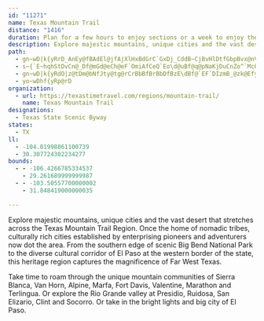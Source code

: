 ```yaml
---
id: "11271"
name: Texas Mountain Trail
distance: "1416"
duration: Plan for a few hours to enjoy sections or a week to enjoy the region.
description: Explore majestic mountains, unique cities and the vast desert that stretches across the Texas Mountain Trail Region. Once the home of nomadic tribes, culturally rich cities established by enterprising pioneers and adventurers now dot the area.
path:
  - gn~wD|k{yRrD_AnEy@fBAdEl@jfAjXlHxBdGrC`GxDj_CddB~CjBvHlDtfGbpBvx@nVxRrGf_FhzAzHlDjGtD`F~DvBrBhcAjhAxUrXnL`MnLnMhQfRtp@jt@nI~G`oApaAxs@zh@lXzStO`MvCtCbGnHbfBhlCbBxBrArAzDtCnZ~MtEbAnADbDSvx@}KbBKjC@lAN~DrArAt@zBpB|x@xv@jCrBhChAzv@bRhBr@xBrAht@jh@pBbBnB|BfCtDxElIlDjE`LbKn[bWvClBfIzEzNdHtnB~aApOrHdJzCxIdBvzBvXtLrB|f@bKhJxBhCdArA`AtDdE|HxHzAlAdCzAxb@lRrHlBnBVfg@vBlATrGxBvFzDhArAjC~DxOxd@lHdY`C~HnOtc@bAvBvAlBdCzBf\bXhLtJzHzFfCbBvCxA`MfExz@dVzP~DrHrAbiBdUhl@bHdq@|IhB^~JxC|DrA`BvApAlBnOx_@hBzBbA|@|BnAnXlMlE~BbQnOhAt@tBx@vAVvKd@jPrA`FR`E_@dLmE~ZuJr@KvCL|AZvAf@rA~@pBrB`A~A`@fAxAfHx@fGNzDBdHMlEXlEp@fDpBzFrB~E|B`CrBjAdJfCnAl@pB~AtD~GtBrB`DdBjDt@fBp@bYrU|BjAx@P|AJpD?zBQ`I_BxHkA`Ci@xB}@nBmArGaHbDmFdCyB`CmAjCQrBDnFx@jDv@hBt@zAbAtSdQnHdHt@hAfGzP`AlEpAlMGtFY~CCrBLvCXfBv@fCdCxF~@fE~@nIXdAX`Av@rAjGlI`C`CrEbDxBn@lBVjFLdKDtOU|EXno@|KzEfA~DrBvApAjCjCxKbMxAxArDrCth@|ZhErBzC~@tDr@nOxAfDfAvBvApAtAfC`FjC~DbDlCjBjApBr@fB^vRpApCt@`JrExDx@vDJ~PC`Mn@lk@hG~RjBbB@fDU`L_DzEc@pkAiDvBNjBh@lb@zN~DfAxb@nNjGp@|mB|M`Y~BtGZtnBAxw@K`EGrG_@nDk@lt@iNbIw@nEMvbDxEbKX|IlApFjA`_Bzd@vQ~E~Er@zFd@|IX~FfA`ErBlR`OtHdHfSjUlClBvAl@zBp@zAXlAJlBDrBIzGaArYoFxJ_B|@CeBkNCeBr@sC~AsAdAe@jASzJxBdOhAxT?f@Sj@g@\s@ReACwaAHiFv@eBr@aAnAq@r@Qj@G~JErEFpIEzBo@hByAlAkCT{@NqB@w`@|NJf@GxA_AbAkA~I}NtBsDn@_B`CoLR}ALsBC{CeAaOCsC\{FpBiPhBaJzBsInC}IVcB~AsRxBa]j@oCtCmGfByCn@aBZqAjBgOhEua@\wBd@uA~@}At@u@tQmOdGsH~FiIvG_IdLoJfB_AlDaAtFk@|BGhBc@b@YdF}JnBsE`@kB`@{E^kBpFeOfAoBpBaCbAoBXoAZaCj@iH?_FIeDe@sDCiB^oAx@{Ap@yBl@uS?iBIcAWgAs@eBgIqP_D_HWy@KqABmAPeAjA{C~BaFdCuEh@q@lQyI`BiAXc@`@s@z@eEXm@~GcItBaE`@kA`@yBZgCn@mIp@mCtAgBtN{Op@kAlDgJb@s@nAy@zAg@xAKlD_AdEsD|ImHrCeEr@uA~GaTXmALeA?aFrAaE^oG^qAp@k@dGgAvCmArCk@|EaCpLyGzAsBjCgHPm@Fq@?qAsC_OkAeHQkAGuCFmDb@yErE_b@`A_GpAaDpR_`@x@uArAwAbOuMb@_AL{AKy@qEyPEcCFw@^mAv@cAr@i@zCk@nBDhIdA`EfAn@ZrBrBrElFfOjKl@R`AJbAS|EqCjBk@`Jm@hMsBjA_@x_@aHpDaAnc@}HpAo@jV}TzA}BfCcFlBwFfDeLd@_AhA_BlLgHpKuFbOyKxD{BnFuAhEU`^k@bDS`Ey@xAm@~BwAdG{EvBwBnBuCdF}Mt@yAdBmBxA}@rAg@pAY~CKz[fEpCFfBEpEm@nPoEhBcAfBuAdAsAhAsBhAyCt@mArCkClAg@jA]fIm@r@St@SpAq@dAeAxHcKhKaMdQc\rCiErDeEzd@_g@vC{DdAsBvX_o@lAkFnGwd@pDaLtBsEfHqMlAkChE}LvIcZlMsa@nAyEbAgG~AgLlAaF`@eAtAgCzHuMbB_FlGuO~AsCvKuN|EyFxAaCd@_AtA_G\}@`CwEzAgEzCgFt@_AbAy@vRcIdAq@bAaAxAwB~@yBn@aCtBeGzAyBdMuJnAk@jNoDlBMzF`@fBMhAWhAk@v@o@xCyDzBkDh@sA`CmJPmBx@wRX_Cl@{@bLuItDcDb@aAZgAd@yFRkArBoExDeDdBmCNq@fCaEl@q@xAo@x@sAhAkAvDaHbA_AZs@|@yEL_A?gBLs@nCsJx@yAjBsB^y@t@oH`AqDBuF`C_GnA{AdBqA~A[pJ}@`Ae@lAmBd@gAn@yCBsELe@Ra@lAyA|@sCLmBDyCPmAvCqHhA_Nb@cDh@_Bf@{@b@wAnB}Hr@yGHoDK_BuAaI?cA\iDvj@mpCdHiUHgC]mC{Gw]FiAX{AdCgHjBsBzMwLhMyNh@{@x@eC~BoQf@uERgLlAeED_@Es@s@kAmFuD{IyJgC_D_@u@K}@?}@f@kG\eCN{CI_BaCyFOo@C_CHs@b@iAtP_S~ByA|Ag@zN_C|Bw@xAaAhH{K`As@tAe@~A]bCSt@Y~@m@h@}@^oAb@gKj@mB~BwC`TsUbAqApAmCn@mD|CcYTgA`@y@t@}@d@UbAYxD_@dAc@nCuBzByBr@wAlAgGHu@Ik@qB{JCwAf@iCzAkETa@lBmB^yALsC?m@]qAe@y@c@gA]_CF_AXk@jAeAPo@F_JJkBZmA`@s@`@_@lEgBb@y@l@uENiF?{B[_G_CaGy@cDGoAKaWKqB[{BkBsGQkBPgCfCsLj@{@nPuNbBeBr@yAxEoNh@eAz@u@bAi@fHu@xAYv@o@Tc@RqAG_AsDe`@S{D@k`@P}BNu@`@}@v@y@dWqRvAuAdJsL|@mBC_Ba@gAgViWyAgBUo@AoBf@gE?yAyA_GAkAlA}IfAaNJuIAgNLoTGgB_@gE}CoOw@eFD_C|@oDR}AM{Aw@{EgDuOaB{D_JaL{@k@wBs@u]yEo@YuAcAmAoBWw@Oy@iDs\OgCJy@x@qBnAaAv@YlAOfg@pEzB@`Gg@pMzAjG?dGa@~@[j@W`BkBzDwKdBeGdA_GJuBDoEPeBn@kBhBsBdKuJpCqBhBs@pF{@nBq@vCgBdA_AVe@\uALeAAeEFaAtC_Jn@mDxAiQNuIeAsOSaB_@qAcDkHwEeHu@{As@wBkCcKMsBHmBfAsIhDkHrA{BdFuExAcBpE{BtAShD?hJqApL{CrBqBjAmGd@aAlC_DnBaDx@kDF{COyAkCiOeFmTmDkJe@iCKmFm@{Do@uCi@{G_@_JuAyJE{ATaCr@iB`CwCpSmUhA_C`@yBHuCc@wNi@qFoAaFwDiHyJ_P_CgEu\ij@sJmPaBgDm@sCQaD?_BL{DZkEAsEY{A_@kAck@cbAcKyQ{@kBm@mCaDk[?qBHoAVwAf@yAjBeChJ{H`EmEv@uAf@wA^{ARyBCyEkCgj@u@mGsIyd@yB{GoIiPuEgKq^_|@_DsDsJcH_D{DsGuLyIiM}NoRmEyE}BgBoFaDol@o_@{A_BgAaB{AgDw]s`AgBkDcDyEyA_D}DoNo@}Fj@gVdAqVlBam@jAqWr@eC`HoP`LkYbIwVpBgIRqCLcEiBk`@OqAo@uBm@eA}AmB_T{MiFqD{BgBmB{CeAcCsKqYcBcGa@eCk@{J_@qXo@gL{@{HuIom@a@yE{Ao[YgC_Leb@OmDBiCR}AbFwT^kDBiE[sDsDuVOoB\mUK_Bu@cEcDuKOyBVsCt@wBfLiO`AeCx@oFEaCuAgIgAkDuPc\eEeKWiDLoD_F}@uYwGuEq@qb@aE_Cs@oL}E_D{@qNqB}Da@uUmDsFW}EBmCY}oAe^uHwD_ZcPmA[s`AyOwDAuU~AmFF{Cm@kXsGiEyBkk@y`@wBwAiCaA}BW}YgBqPm@mB?kGf@qRdCsBJmBQwJmC}Ie@mRa@wBD_M~@iGTmCUkC}@{ImE{JkEaCSoAHoEr@qBf@iKxAsBd@_FtBg[zWqFlDsGdCoWhIiJx@eUrCiA^aQ~IqAXoCRmEl@}Dv@eAf@aTvM{BjBcCrCaCrF}C|K{CdH_BxBaCfC}CxBkBl@yBXqd@vD}k@tFaCd@uDrA{PnL_CdAaCl@{\xDwHfAyHr@cf@`Gsk@jGqCd@mI~@y\`Fiv@fKyDl@}_@xEygAlJeH|@m\vGeBFeF?qEKcCVeD~@oDxBeIfEaAXwnAv]aKzCsVxGeMrDow@pT{ARmBJqDMoV}CmD[gDFaDv@ij@dV}H~C}P`IqlB`z@yHpCwMpCiwAvWuk@`Lcq@zLum@tL_ZrFkCXmG@qxAgIgFo@aE_Ak^_K}B}AeCyCeEkHkKePaCiCwFaEc^}U_GgCagAw]s|A_g@yDu@oCCeEj@uc@nO}XnJmIjCug@fQuE|B{y@`m@_FhC{DxAaIfB}WhF{BNoBEyB_@}JwDq^iOwMgF}Bm@sDe@aEFeO?}yAt@seBzA_gCdAis@j@kaBt@gVPwRXkEl@{l@`QqInBcFp@cEPqPCkc@Ve|AJwcFt@wa@AwDS_BYoDiAobA_^sd@wOuEqA{SsEkM{B_Qe@qe@m@ik@`@uIVaFn@ks@|VwDbA}Ef@iH?iKeByGmCkMiGuHyCeCg@oFo@{CSk\gAgC?{BP{EtAoG~C_Cz@uDv@oDPeAE}x@aLgIs@cB@mBXeF~BgStLwHjJwCfCi_@dQwGjDsCzCiFrIgCfB}Cx@me@JgC^aAXkBpAWd@gQhe@aBfCo@v@uCdCgAl@}Cx@oAJiIeA}BQyABm`AnGqv@lDqBVu@XqEdCiA`@q@FiEBqFW_AQeCoAsKsHyWuJkBy@oEmCaH{F}HeH}[__@oBaBeCwAaC{@wPmEwp@aOsIyA}H_@}GDsTrDmBf@yCjAcUhNeCx@kNE_CL_K|CmBt@_Df@qY~ByIj@oA?uBWcCs@eKuFuAeAePwNs@y@uAy@}@SsBOiADaC\}Cx@cCtAiErD{GrIeAr@uAVcHSuBFiAXeO`IkCp@wWRgBSeA]iUcQqCeBmAg@iAYkDg@gPiBiHi@yB@kTpAaDIoUsCqCa@kAYyDwA_DyA_f@eWuCsAaI{CeRmGy`@mLsBw@mQ}IqGqC{Aa@mBYwa@eC_Py@{FG_BLkCj@k_@nJqBXaA@wBOaN_B{CcAmKiF}EsAcBYeN?{BT_Bv@gAfA_CpEW`Aw@|AiFhG{DxHaAlCuArBoDtD{AxBo@rBuBnWk@lC}LpWy@pAcAx@{A`AaBb@yf@`HaIt@oq@LaCCkKcBiDG_CdAaAx@wD|EiPnVwElLo@dAkAdAyBbAoFpAuD^oGD{DT{NjDeBvA_ArAsArCoCnIs@x@}BxAo@LiH^qAAs@O}Au@eDsDaAScBXaBj@mBfAU`@Oh@mAnMKtDX`EHdCC`B_@pBuLj\e]li@gKhRw@~Ce@tJ]`Bo@lAu@dA{@v@yB~@cRtHmEjAuWtCeCf@{h@rSsBxA}@z@eJlQqAlBsL|OuExFwAxA_GfEeBxAkClCuJfMgBlE}@`DeAjCs@lAmAxA{UbMmFvB}XrF}UbESXu@dESZsHrA{K|CtBzKdD`OlBjKgDjAuYrI{b@hT_D`@yb@dAyB\sCz@}y@rb@ed@`Ved@dUc]tQuqAfq@qw@fb@i}EhgCcc@~TuB~@qPrJoD`CaDxCoF`Ggo@~z@sK~M}^lf@yE~FcC`CiAdAsC`BcFjBoNxDcMzDkLrCuBRuFD{BEee@gEeA@uDbAo@d@w@x@id@xs@s]lt@cWx_@cH`J_HxKeH`Kc@z@w@rCaAjEa@l@_AnAiA|@oO`FaClAuCvBmDnGaArCy@jDsCp^KfDfAti@TxFb@zCn@vCfAlCt@~A~AnBfAfAfOrKpFnFpBxCrBvDv@rBjAhEpDlSlCnQDfDgDbt@c@hVAhHVfMTfEvCvRPbCA~CSfC]rBg@lBiAzBoBdCcQlMgZ`Oy@RwBFcL_BeADaCp@gAl@eAdAgAxAqHhPoY|l@wArB_AdA{ApAcB`Akz@r`@cFnCudAzf@eQzMoL|JoPfM}MfL}HlJ{B`Du^pu@g@p@s@^kDMiAc@eE{EsEkEyZu[mDmDmAo@}NgAo\aAqBHkBb@i@XiAdAe@x@cAtDuAlGSlBMjBGnDJfFl@bEt@nCj@rAl@bAp@f@|DlAv@l@d@|@ZrABx@Cr@m@xDO`IhAfQf@rOpBxTbDvNnDzR~A|Gj@|ArCfEn@~ApChVb@bFEpAc@lBkAxCg@jCOtB@tDv@h\IzBe@vC_@tA[j@_C~AuDpAiAl@qAfBe@pAGdANvB|AbGFt@ApBi@lAaB`BqAPqA?oHgAcACgAN_Ah@k@p@g@z@YjBN`DpEhPdAnA~BzA~@dBf@dBArC]lBcEtH]zB{FrV{ChLgD|K_DbWC~AhBtPl@hIpCvYVjAtA`DfD`G`@nABfAIdg@KpIOvBSz@kAxDuB~I}AvEeF`SyIv[oBhM}AfIgMb]{@~AsCtDge@xa@cA\cLfB}VzGqMdEwGtEo_@|YyDfCe@RoBPcBSsMyEkBa@aCEkH^gDr@_SzFaAj@_@`@yCjE[ToA^cBAy@_@uGmH_A_@s@Ei@Dw@XsB`CUPu@Po@?oBy@{@KkA\m@n@eAfCm@~@o@d@{@LmIBcBZoCvBy@fA_AzGg@rAk@x@_BjAsCp@}ClBiAzAaAlCq@~@q@n@}Al@yDXi@P}@bAuBjEK~@JxAlC`HL~@wAtF{@zO]x@k@l@wGjAkC@e@PsDfCeAJi@Mc@k@Uk@wDiMy@mEgB}L[e@k@Sq@FuDrDgGxC{@LcAMs@c@m@y@aAaEc@gAy@w@aDu@{@c@q@u@aFuJa@k@iAy@{AWeBRqAv@iG`H}Yj^cNbYkRra@c@jBQfB?lBd@fDXfAn@vA|PtPbFxFpCtD`BrCzBrFt@fC|@rDtB~KXbAhArBtBpBnKlGnF`E~G~HvKtMj@z@n@~A\lBN~JRfBd@jAh@l@lEfDjAlAz@`Bb@jAbCnPd@jEIrBq@fDs@fCg@bAsAfAyA^mE?_G^qAKiEmCaA]_AEgMbAqAKwNqCsDg@eEW_FHaBKwAWqAi@uByAaAyA}@kCs@uAy@y@gKwDkLoHeA_@sAK_BXsAx@q@fAOp@SdBBp@Z`BnAfDdCfERv@PrA^tMWbGu@bEsAbEqGnPm@~BIjAG~B~@rUXbBlBbGZlDG`GUdDkA`Hy@dBaAdAsF`D{Bj@gGXiB_@iBsAwCgDiA_Dm@_@W?q@RYp@AfCJrFGx@Uh@w@v@m@LmAGg@YcBsBqAmAiAWiBLiBn@g@Xy@lAa@xAAz@FdBbDrNjCl[XjBpCpLjAdEh@vAvEtHVdBKrAOf@iApAwBl@{@DeDKwGmAqBL}@VgXvL{@p@m@t@c@lB_Fdk@iAtFiAlD_B|DsIbSgGtMeA`B{ArAsBjAyUbKkJvDg^nOoB^aBLkBEeBS_Z{HaEe@cDE{CFsBP_Dd@g~@dTwWrFeD^aR~@g@Lq@b@g@n@m@nAqFhO_BfDuAzBcCbCwkCngBeGjCeEx@{F^}D?{Fq@oy@kOqImCc}@i`@eFsB_F_B{sC}n@mG}@iDRaATuNfFqAXwALcB@iBGmLaCiIkAqA?cDVeCl@}JbG}At@{Bb@_DPgEMsAJ}Cl@oLzEiARaE\kI@sFS{x@}IyHWeEVkFtAgFxByCf@sDDmAOcYeJ{BaA_C_BuW{WiCcBsAk@yCk@eBGmq@d@a]HcMVo_A~Fo]r@oHr@gGjAgk@jOaLpDegBvw@yBr@yEz@eDVuNMaVm@eA@oBXeBf@uAp@sCjC}@xAaA~Bk@fCYrBu@`O_@tDi@dCoAnCcBdCu[j[_H~EuN`HsmA~f@unEriBaBl@gFzB}GpDkFfDmh@|^qFnDaCfAoGbBuEd@q^nAuLVcxAtEuCDqFYuLyAyB?oBRqA\yB~@{B`BmNtOwBfBwGvDkDxAkBnQG|CJvIJnEhDjv@dAt]vAzm@hDxfBd@hLdF`z@NtELp@pBf^b@xF\xHHfGE`HKl@C~D[`Gu@zGyJtw@}@|IYdHKtJrBfiANdH?`IKtHSjEsNxhCcVf{FeFriAy@vVmE~cAa@lNFpLjC|`A|AbV~d@vsGvYt}DpApSp@nNxDdmAfBxd@hQ|eFfFtuA~@vYjAjWxFd~A\xF`At]t@nNlEztAbZ|gIfQhdF\nFhAh]tAd]~Blu@|@hQdA~ZF|ZWvPaC|e@_ApOM\gAlWmC~f@SlJ?rCZfOdQ|vEpAtYdAhJ|@xE`EbPjJj]`ArFhAtJDzMEdAD`BaOv@ZbJ}fAdGeE?iFe@kEu@ag@kLqaB__@u~@eT_cC_j@orAqZuImAkkBgRoESkBFmATqA\sAn@oAt@gAdAmBdCyAnDaW`v@klAdiCcCtEoCrD}CpCiCfBgElBmWrIkLtCa~@`Riv@`PeNfCoBJ_G?{X_CmESuHOsoAs@q[[iEQyRaBkCQ{CDcCVeDr@ak@|SsJxCsFxB}A`@cDd@qFWwDo@g~D_pA}b@qNcKkC}_HotAeJsBi[aGyo@{MwOmCiH_AsPy@qFKkLJ}DTiRp@sTj@iKd@mHx@iGnAsJ~CuFlCsCjB}^pXypAn_AeWjQmDfB}IdDcJrB_Gp@oa@zBozAbJgdBlJ}h@bD}M`@{CE}HkAebBod@eE_AmFYmYRew@X{q@zDuuD`SuCFk|Jfi@ox@~DkkCtNkq@zDcg@lEioCpXqOpAinAbMmW~BsFAwEk@uCs@_pAc`@qDo@gCQuE?{BJe`ChXsf@bGkHf@qJBiG_@eLyAcKkBos@oL_eCaQsg@aDklBqMshAgH_cBiXiE_AaFkBe@[m@^Sx@rPzd@pMj_@|Zn{@fMj^lEtKlD`IhEfIjFvIvaBnjCfFtJ`BhEz@dDn@~D^`DP~D^rsBXnKfJxnAtg@~pEfXftFlLbeChVd~EjBb]b@fMnLbcCzShcEnArXHpDCnEYxFu@hIq\rvBqQxkAm@tFUxEDvbBPfk@TpgDNbq@p@vyGA|L[`Ia`@f{DwOjaByh@xkFyDn^mAnNaKbcAodApoKaXvmCuF|l@cLvhAaGvo@cRpjBeL~lAuPj`B{KfkAml@z`GmS`vBwGto@aJ`bAel@~cG{BvVmb@xjEg@pCuqAhyEm\jmAmNff@mEhQcJr`@}BtKkDtXmI|u@UdF\vNdGlnA`HfvANvGCn^RrCVtB~@jDhBfEtWpf@zF|JvGlMnA~CbAhDjZnbBjKlb@hJ~b@`Khh@b@vF?xB]hPoAff@?~HjB~|@FnNB`t@GxYF|OBrvAe@hQ}Ffl@kChNam@djBgGhSgNra@cEnReFvWGdAB~Cl@rCxBbEvEdFpBrDd@~A`@bEDjOPfDb@lBl@fBz@jBxA~AxChBdFdBxV~GxEnBrCdCjCrD`AjEd@zEoBj{@WlG[lDq@dDgBlE}HhNgJbZs@bFOpEd@nRG|FWhCo@tCaIzUsApE_AxEcD`WwFda@WzD?rEr@pYh@fEz@pD`AlCvDlIbNx[`AlC`@xA`@xBp@tHA\pA`_@dGbvAhObcDp@fSt@nJjFdh@jD`_@|NdvAtIf{@bB`Vb@nJvAnTbE~j@vBr^hD`g@pBvWdBdYtGb`AzAhVlHdfAzB|]dFdo@|f@`oHn@`MfEnl@jElq@tLleBP~DvOp{B`BpXfBbWf@jF`AzP~Kp_BvAvVpCx`@\zGff@xgHj@tDv@lCv@dBdFtIvCxFxBlFrDbOf@xDj@`AtC|C|DnD~CjB`gAt`@
  - s~{`E~hqhStDvCn@_Df@mGd@eCh@eF`OmiAfCeQ`Eo\d@uBf@q@pNaKjDuCnZo^`McQlq@}}@t`AipAho@k{@rF_H~CsCnCsBh_Aaj@jj@q^z}@sf@xAy@pAgAtA_BnB_E|O_j@vQol@fDaHrBsCnAmAjrAshA~LaJ~L{Jxb@q^xIyGvnAycAvmBq~AvO{MdOoLfRsOdT}Ot_Aaw@dcAky@fPiNl{ByiBh[uWtMgKnmF_lE|RkQhZiV~g@qb@~EmE|k@uj@|KmJrg@kf@zAaB~k@{t@~NoO`GoHjk@ov@lj@ot@vF{GxiAq|Aro@qz@lMgRhJaMvVk_@hl@w}@rP}WzwAqzBbDsFb[{s@vGoRvCsHfq@q}AjEkKlTao@lIgWz@yFHgANwLLmCRkB`AsE~@kC~Rae@vDoGjKePjCuFzXwx@p@qCdCeOf@wBv@aCxVeh@bk@gdAfBsDb@aBZkBpCka@RsB~@oDjB_E|@mArAqApCkBxDoAnPwE`CaBhDsFzHoNnBgEdZ{h@jDwE|i@gf@fKoI~_@w\~pCkcCtIaIjH{InKoOhtE{tIrSk_@pd@s{@hQ}ZlMcSp_Aw|AnEwD`o@{e@f[iVhc@y[lLuOdIsL`BaDR_AjBeC`KaOnt@gdApw@eiAhNqS~]mg@`BsB`MaRpM{QlgCasDrB{DhAwCdAoDlAiHtb@skGpBy[?{EWeGi@eEo@iDeEoQSmA}|@g_EmBaHsBsE_CmDuH_KoVa[aDmFmBsDgCqG}AiFiAsEwXavAu@uFSyC?gJh@ef@`AquAZoTzFshBpB}[`Iqr@`@_IMaI}@{HgCeJ_GcM}KkUeHeNeKyTmM}Wij@miAmLaWeDcHuCsFwDuIgL{U_BuEy@wDS{CCsEVoDp@kEt@yClXmbAjB_FnC_FhB{B|q@cy@`MsNbDiF|DiKvFiWbRw~@xDoQvOcx@xJaq@|u@eoFtEuTfC}IvCkJ`EiPrKs^`BmK`AuLlC_XbA_JbC{Pl@mFdFqq@x@_JlBcMjmDulQpzD{vRhFiXfBwJth@}iDnx@ifFb]gyBbDoRbFeS||BydIzTuv@dGwTvEyUpBeO|@}Kx@{PJiJK{VHcGZcFz@mGl@cChBwFpCaGxBaDlI{JrBmCjCkFtAmDj@uB`B_KlDkn@^sEr@mF|AgI~Oav@xVaoAjFwY|CwOrC_KbS{g@~BsGn@mCl@sEr@sHhHm~@f@_HNuE?_IeAggBd@aNlDe]v@_OBco@Kme@wB_n@DwFIaIFkBk@{Op`AgFxIs@vFq@|iCe]`hAiOtM{Anj@qHdgAaOjw@}Jz~AkTjcAmMrI]rUb@fH@jFSxGg@vJ}B~DmA`MsEbTkJp`Aea@`H_Dzy@i]lEaB`gA_e@`\uMdZsMjx@q\dv@g\~y@c]d`FutBjlA{f@jB_ArkA_g@xDyBxEgDd~AgmAfNyKvEcEzFgGnGyHvnKo{NrcMo|Pzs@wbAl\mc@jtAkkBtEsFfDeDv\a[hGyHdk@}v@hAkBlAuCrCoKhCyGpA}BzHqKrjFaiHlCaE`e@un@nuBstC`lAkaB|dBc~B`hA{{A`yCu`Ejt@mcAbO}QjJaMxI_Kba@ic@zDeG~Xaf@xEyH|iBeeCf|@{lAn]cd@~s@kbAbCsD~CqF`IgQdDiIjEkNth@meB~lAg`Exh@mbB`\yhAjkAgzDbj@{kBdiAcnEpF}TxE{Pd]gsA`Tqz@bAcF\sDP_E?kCIoCgAmNcB{PiC_[wCuQoDcRcFwZ`DmApD_A
  - gn~wD|k{yRdO|z@tDm@bNfJty@tg@rCrBbBfBrBbDfBzE\dBf@`EF`DIzmB_@zk@EfyA~Ate@ZbCnCdO^hEVbk@RfCh@|ChBnFtWdc@`LfQfCfDtFtF~[bXpB~BfCtFrFbP`mAjtDbBxFbDhR|AfEp@fArBxBnThOfDlDtuArkBt]|e@zDzFtA~CvyAnwD~DhL`@p@\f@lOrNvCzBpNfIvHhIz@p@dHzC|V`TpGdFjB|@j@N`CRhA?zK_B`BKjCDnBXtDvAzCfCrArBf@dAx@`Cj@nEhEdb@`AjK`@nI@fJaClnAKzE@`E~@rKvE~d@rDx`@j@nDfAdE~JvUr@fCnAjIlB|QrErd@xFfo@\xBf@`Ch@xAhBrD`QnXrf@nu@z@fBXdAZzC?fDaAh~@rCv]`@zGpAx\?fCW~PNtAl@vCjEjKxDxNvDzLnBzCjFrKdJrTjDxMbBxEvB`EtBdDhJjJ`NfOjGzJzZjh@\r@bAfEzMtl@tBlKjA~CdKvObGlHbLtLfJdG~A`B`_@dj@x@tDB~AuAxSA|A`@tBdAhB|@n@tJlCbGdDlD`C|ErFpA|@t@RbADpZO|D^r^`ObD~@fK~@tAv@`BxBbMhTjf@zj@hlBx|A`QzNzl@le@jLzJhE~CjKxIlAx@^Jdi@vChVbAzBd@pSvL~BjCnQbV`ExEpIbFjBr@xH^vIBh@L`@v@A|E`ArBb@d@rBbAlGlBx@l@x@rAl@XvC`CVd@h@j@jC`B|C_@|B\PKjAqBTORDxBxAT@`Ak@fCsF\Cb@Xx@hC~BdDRl@RVP?tBiAv@cC?y@Pe@PFTj@TJ|@JtDt@lAA|@i@lAiAjAo@rAgBtGk@`DtAbAx@n@nBU~@G~@V`An@\tATb@TPXNtAbB~Af@jAtDYrCZdDxExCxAnC~@bClAxBr@hAj@dFzF`@v@pA`Ih@fB~BbQ|BfNrDzOdAlDn@xGjBbITrC@~B`@lEb@rBp@rBfCtExA|Af@XbCd@nBe@hAk@dDeA|ESxBe@h@a@rBe@X@dBp@\Vh@fCl@~@tBtGxAfBhBrAxAX|CHv@d@zAzAzA^dErC~BdAtDtEtCfCb@|ADlAt@~CBrALt@lAvCdA~@dDr@~AIj@^f@d@hAdBb@dBh@xCb@n@tCn@fA`A`@r@Nd@?tAj@bCQrCPtCIdABfAvAfFHv@BrBOfCNf@vDxBx@r@zA|BzDjApBz@`BdAn@x@zAxCjA`ErBlF`@XnCv@d@T\r@V~@?r@WlG[rCPjGy@nHC~@VdEKl@qBnGW~BeClJOxAxDnQZx@hA`BzCxD|IlKhErBp@bHXj@dBzAJjDn@tEp@hBx@lDVtLGzAUj@YV}Cr@_@EgAm@O?}AfASt@[j@oA^g@|@gD`Bg@?s@WaAG]RgApAa@rAY~AUTeC|@g@r@_@~AIfFk@fDi@t@sCnBoGtGiArDsDtIq@fA_DfDs@hAk@nCS|C^jH?z@SzAg@dAq@l@eIlEk@l@e@fACbBNlDlAzIjB`JdA~C~BzEt@xBx@zG^|AbDpJFjAU~AuBrD_@rAClElAlElAnCl@jDNlBN~G\fE\`ML`Ar@dB~@`A|@l@t@\`@^~@zHe@jEkDbJs@dCw@rBOdBBfBSfEDxAMxAaAnB_DjDwEdG{DbEoAjDWnAQ|C@`KSpMh@pClB`GD~@e@rDsAlDmBlDS~@e@xDa@zNnBnO`AzKfGl_@|ApE`IxO~DpJd@xAt@`D?zGmAlJCf@J`LRlAt@pBjBxC^rA^nCjBdGp@xEb@`I\rBZl@~BzC`JxIHd@`@`DCj@[dAK`CVzKNjAd@rArClGZtA\jFLpH^~Cz@pD|@xB|JnQ`CbFr@pBTzAh@nK~@~ClAdCJfAs@xECxEaDnM?zA|AdGx@~ApAlArE`DxDjF
  - yo~wDhf{yRp@rD
organization:
  - url: https://texastimetravel.com/regions/mountain-trail/
    name: Texas Mountain Trail
designations:
  - Texas State Scenic Byway
states:
  - TX
ll:
  - -104.01998861100739
  - 30.307724302234277
bounds:
  - - -106.4266785334537
    - 29.261689999999987
  - - -103.50557700000002
    - 31.848419000000035

---
```


Explore majestic mountains, unique cities and the vast desert that stretches across the Texas Mountain Trail Region. Once the home of nomadic tribes, culturally rich cities established by enterprising pioneers and adventurers now dot the area. From the southern edge of scenic Big Bend National Park to the diverse cultural corridor of El Paso at the western border of the state, this heritage region captures the magnificence of Far West Texas.

Take time to roam through the unique mountain communities of Sierra Blanca, Van Horn, Alpine, Marfa, Fort Davis, Valentine, Marathon and Terlingua. Or explore the Rio Grande valley at Presidio, Ruidosa, San Elizario, Clint and Socorro. Or take in the bright lights and big city of El Paso.
